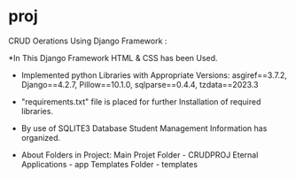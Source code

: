 # proj
CRUD Oerations Using Django Framework :

  *In This Django Framework HTML & CSS has been Used.

  * Implemented python Libraries with Appropriate Versions:
    asgiref==3.7.2,
    Django==4.2.7,
    Pillow==10.1.0,
    sqlparse==0.4.4,
    tzdata==2023.3
    
  * "requirements.txt" file is placed for further Installation of required libraries.
    
  * By use of SQLITE3 Database Student Management Information has organized.
  
  * About Folders in Project:
      Main Projet Folder   - CRUDPROJ
      Eternal Applications - app
      Templates Folder     - templates
 

